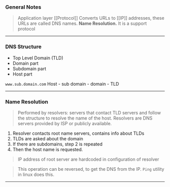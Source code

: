 
### General Notes

> Application layer [[Protocol]]
> Converts URLs to [[IP]] addresses, these URLs are called DNS names. **Name Resolution.**
> It is a support protocol

---

### DNS Structure

* Top Level Domain (TLD)
* Domain part
* Subdomain part
* Host part

`www.sub.domain.com`
Host - sub domain - domain - TLD

---

### Name Resolution

> Performed by resolvers: servers that contact TLD servers and follow the structure to resolve the name of the host.
> Resolvers are DNS servers provided by ISP or publicly available.

1. Resolver contacts root name servers, contains info about TLDs
2. TLDs are asked about the domain
3. If there are subdomains, step 2 is repeated
4. Then the host name is requested.

> IP address of root server are hardcoded in configuration of resolver

> This operation can be reversed, to get the DNS from the IP. 
> `Ping` utility in linux does this.

---
